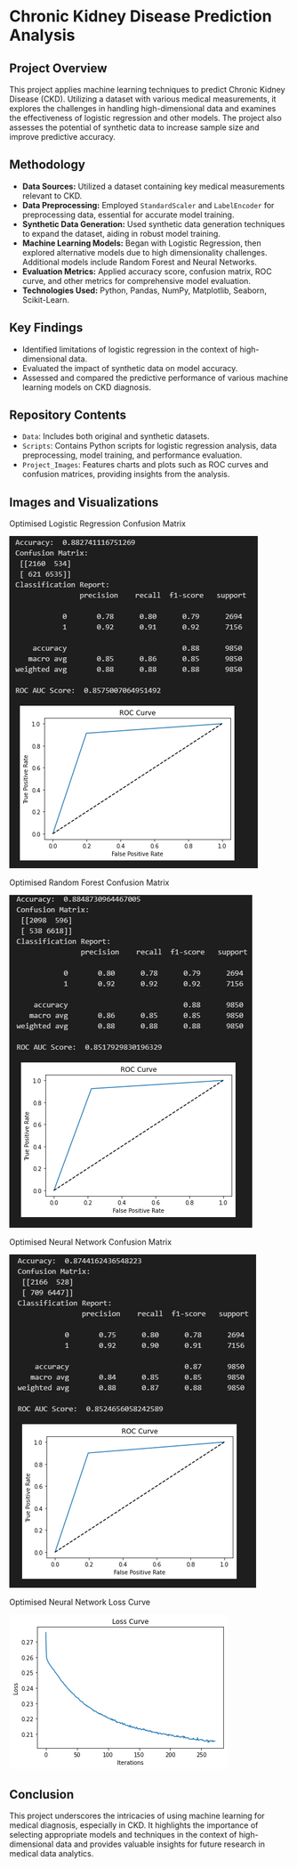 # Chronic Kidney Disease Prediction Analysis

## Project Overview
This project applies machine learning techniques to predict Chronic Kidney Disease (CKD). Utilizing a dataset with various medical measurements, it explores the challenges in handling high-dimensional data and examines the effectiveness of logistic regression and other models. The project also assesses the potential of synthetic data to increase sample size and improve predictive accuracy.

## Methodology
- **Data Sources:** Utilized a dataset containing key medical measurements relevant to CKD.
- **Data Preprocessing:** Employed `StandardScaler` and `LabelEncoder` for preprocessing data, essential for accurate model training.
- **Synthetic Data Generation:** Used synthetic data generation techniques to expand the dataset, aiding in robust model training.
- **Machine Learning Models:** Began with Logistic Regression, then explored alternative models due to high dimensionality challenges. Additional models include Random Forest and Neural Networks.
- **Evaluation Metrics:** Applied accuracy score, confusion matrix, ROC curve, and other metrics for comprehensive model evaluation.
- **Technologies Used:** Python, Pandas, NumPy, Matplotlib, Seaborn, Scikit-Learn.

## Key Findings
- Identified limitations of logistic regression in the context of high-dimensional data.
- Evaluated the impact of synthetic data on model accuracy.
- Assessed and compared the predictive performance of various machine learning models on CKD diagnosis.

## Repository Contents
- `Data`: Includes both original and synthetic datasets.
- `Scripts`: Contains Python scripts for logistic regression analysis, data preprocessing, model training, and performance evaluation.
- `Project_Images`: Features charts and plots such as ROC curves and confusion matrices, providing insights from the analysis.

## Images and Visualizations

Optimised Logistic Regression Confusion Matrix

![Optimised Logistic Regression Confusion Matrix](https://github.com/comuilleoir/Kidney-Disease/blob/main/Project_Images/log_reg_roc.png)

Optimised Random Forest Confusion Matrix

![Optimised Random Forest Confusion Matrix](https://github.com/comuilleoir/Kidney-Disease/blob/main/Project_Images/RF_roc.png)

Optimised Neural Network Confusion Matrix

![Optimised Random Forest Confusion Matrix](https://github.com/comuilleoir/Kidney-Disease/blob/main/Project_Images/NN_roc.png)

Optimised Neural Network Loss Curve

![Optimised Random Forest Confusion Matrix](https://github.com/comuilleoir/Kidney-Disease/blob/main/Project_Images/NN_loss.png)

## Conclusion
This project underscores the intricacies of using machine learning for medical diagnosis, especially in CKD. It highlights the importance of selecting appropriate models and techniques in the context of high-dimensional data and provides valuable insights for future research in medical data analytics.

